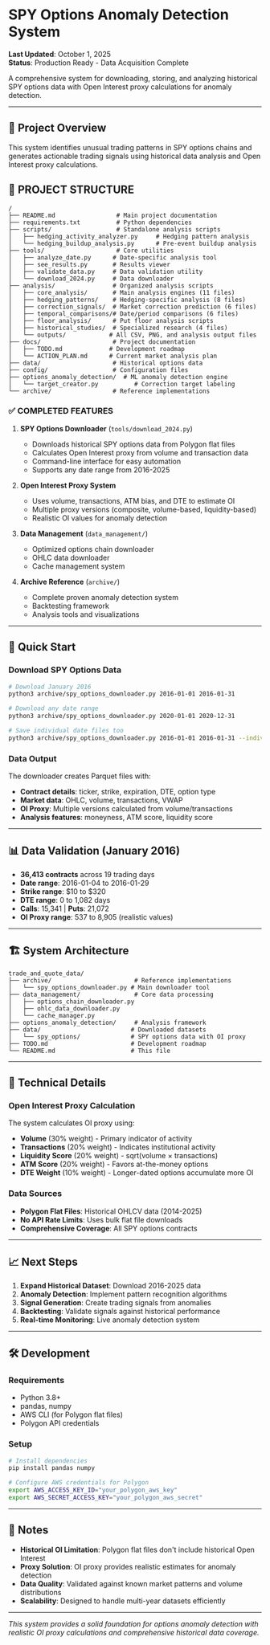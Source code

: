 # SPY Options Anomaly Detection System

**Last Updated**: October 1, 2025  
**Status**: Production Ready - Data Acquisition Complete

A comprehensive system for downloading, storing, and analyzing historical SPY options data with Open Interest proxy calculations for anomaly detection.

---

## 🎯 Project Overview

This system identifies unusual trading patterns in SPY options chains and generates actionable trading signals using historical data analysis and Open Interest proxy calculations.

## 📁 **PROJECT STRUCTURE**

```
/
├── README.md                 # Main project documentation  
├── requirements.txt          # Python dependencies
├── scripts/                  # Standalone analysis scripts
│   ├── hedging_activity_analyzer.py     # Hedging pattern analysis
│   └── hedging_buildup_analysis.py      # Pre-event buildup analysis
├── tools/                    # Core utilities
│   ├── analyze_date.py      # Date-specific analysis tool
│   ├── see_results.py       # Results viewer
│   ├── validate_data.py     # Data validation utility
│   └── download_2024.py     # Data downloader
├── analysis/                # Organized analysis scripts
│   ├── core_analysis/       # Main analysis engines (11 files)
│   ├── hedging_patterns/    # Hedging-specific analysis (8 files)
│   ├── correction_signals/  # Market correction prediction (6 files)
│   ├── temporal_comparisons/# Date/period comparisons (6 files)
│   ├── floor_analysis/      # Put floor analysis scripts
│   ├── historical_studies/  # Specialized research (4 files)
│   └── outputs/            # All CSV, PNG, and analysis output files
├── docs/                    # Project documentation
│   ├── TODO.md             # Development roadmap
│   └── ACTION_PLAN.md      # Current market analysis plan
├── data/                    # Historical options data
├── config/                  # Configuration files
├── options_anomaly_detection/  # ML anomaly detection engine
│   └── target_creator.py          # Correction target labeling
└── archive/                 # Reference implementations
```

### ✅ **COMPLETED FEATURES**

1. **SPY Options Downloader** (`tools/download_2024.py`)
   - Downloads historical SPY options data from Polygon flat files
   - Calculates Open Interest proxy from volume and transaction data
   - Command-line interface for easy automation
   - Supports any date range from 2016-2025

2. **Open Interest Proxy System**
   - Uses volume, transactions, ATM bias, and DTE to estimate OI
   - Multiple proxy versions (composite, volume-based, liquidity-based)
   - Realistic OI values for anomaly detection

3. **Data Management** (`data_management/`)
   - Optimized options chain downloader
   - OHLC data downloader
   - Cache management system

4. **Archive Reference** (`archive/`)
   - Complete proven anomaly detection system
   - Backtesting framework
   - Analysis tools and visualizations

---

## 🚀 Quick Start

### Download SPY Options Data

```bash
# Download January 2016
python3 archive/spy_options_downloader.py 2016-01-01 2016-01-31

# Download any date range
python3 archive/spy_options_downloader.py 2020-01-01 2020-12-31

# Save individual date files too
python3 archive/spy_options_downloader.py 2016-01-01 2016-01-31 --individual
```

### Data Output

The downloader creates Parquet files with:
- **Contract details**: ticker, strike, expiration, DTE, option type
- **Market data**: OHLC, volume, transactions, VWAP
- **OI Proxy**: Multiple versions calculated from volume/transactions
- **Analysis features**: moneyness, ATM score, liquidity score

---

## 📊 Data Validation (January 2016)

- **36,413 contracts** across 19 trading days
- **Date range**: 2016-01-04 to 2016-01-29
- **Strike range**: $10 to $320
- **DTE range**: 0 to 1,082 days
- **Calls**: 15,341 | **Puts**: 21,072
- **OI Proxy range**: 537 to 8,905 (realistic values)

---

## 🏗️ System Architecture

```
trade_and_quote_data/
├── archive/                       # Reference implementations
│   └── spy_options_downloader.py # Main downloader tool
├── data_management/               # Core data processing
│   ├── options_chain_downloader.py
│   ├── ohlc_data_downloader.py
│   └── cache_manager.py
├── options_anomaly_detection/     # Analysis framework
├── data/                         # Downloaded datasets
│   └── spy_options/              # SPY options data with OI proxy
├── TODO.md                       # Development roadmap
└── README.md                     # This file
```

---

## 🔧 Technical Details

### Open Interest Proxy Calculation

The system calculates OI proxy using:
- **Volume** (30% weight) - Primary indicator of activity
- **Transactions** (20% weight) - Indicates institutional activity
- **Liquidity Score** (20% weight) - sqrt(volume × transactions)
- **ATM Score** (20% weight) - Favors at-the-money options
- **DTE Weight** (10% weight) - Longer-dated options accumulate more OI

### Data Sources

- **Polygon Flat Files**: Historical OHLCV data (2014-2025)
- **No API Rate Limits**: Uses bulk flat file downloads
- **Comprehensive Coverage**: All SPY options contracts

---

## 📈 Next Steps

1. **Expand Historical Dataset**: Download 2016-2025 data
2. **Anomaly Detection**: Implement pattern recognition algorithms
3. **Signal Generation**: Create trading signals from anomalies
4. **Backtesting**: Validate signals against historical performance
5. **Real-time Monitoring**: Live anomaly detection system

---

## 🛠️ Development

### Requirements

- Python 3.8+
- pandas, numpy
- AWS CLI (for Polygon flat files)
- Polygon API credentials

### Setup

```bash
# Install dependencies
pip install pandas numpy

# Configure AWS credentials for Polygon
export AWS_ACCESS_KEY_ID="your_polygon_aws_key"
export AWS_SECRET_ACCESS_KEY="your_polygon_aws_secret"
```

---

## 📝 Notes

- **Historical OI Limitation**: Polygon flat files don't include historical Open Interest
- **Proxy Solution**: OI proxy provides realistic estimates for anomaly detection
- **Data Quality**: Validated against known market patterns and volume distributions
- **Scalability**: Designed to handle multi-year datasets efficiently

---

*This system provides a solid foundation for options anomaly detection with realistic OI proxy calculations and comprehensive historical data coverage.*